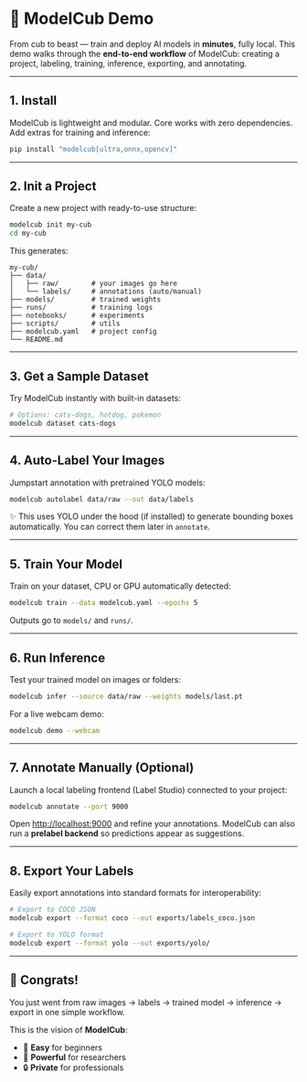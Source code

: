 # 🐻 ModelCub Demo
From cub to beast — train and deploy AI models in **minutes**, fully local.
This demo walks through the **end-to-end workflow** of ModelCub: creating a project, labeling, training, inference, exporting, and annotating.

---

## 1. Install
ModelCub is lightweight and modular. Core works with zero dependencies.
Add extras for training and inference:

```bash
pip install "modelcub[ultra,onnx,opencv]"
```

---

## 2. Init a Project
Create a new project with ready-to-use structure:

```bash
modelcub init my-cub
cd my-cub
```

This generates:

```
my-cub/
├── data/
│   ├── raw/        # your images go here
│   └── labels/     # annotations (auto/manual)
├── models/         # trained weights
├── runs/           # training logs
├── notebooks/      # experiments
├── scripts/        # utils
├── modelcub.yaml   # project config
└── README.md
```

---

## 3. Get a Sample Dataset
Try ModelCub instantly with built-in datasets:

```bash
# Options: cats-dogs, hotdog, pokemon
modelcub dataset cats-dogs
```

---

## 4. Auto-Label Your Images
Jumpstart annotation with pretrained YOLO models:

```bash
modelcub autolabel data/raw --out data/labels
```

✨ This uses YOLO under the hood (if installed) to generate bounding boxes automatically.
You can correct them later in `annotate`.

---

## 5. Train Your Model
Train on your dataset, CPU or GPU automatically detected:

```bash
modelcub train --data modelcub.yaml --epochs 5
```

Outputs go to `models/` and `runs/`.

---

## 6. Run Inference
Test your trained model on images or folders:

```bash
modelcub infer --source data/raw --weights models/last.pt
```

For a live webcam demo:

```bash
modelcub demo --webcam
```

---

## 7. Annotate Manually (Optional)
Launch a local labeling frontend (Label Studio) connected to your project:

```bash
modelcub annotate --port 9000
```

Open [http://localhost:9000](http://localhost:9000) and refine your annotations.
ModelCub can also run a **prelabel backend** so predictions appear as suggestions.

---

## 8. Export Your Labels
Easily export annotations into standard formats for interoperability:

```bash
# Export to COCO JSON
modelcub export --format coco --out exports/labels_coco.json

# Export to YOLO format
modelcub export --format yolo --out exports/yolo/
```

---

## 🎉 Congrats!
You just went from raw images → labels → trained model → inference → export in one simple workflow.

This is the vision of **ModelCub**:
- 🍼 **Easy** for beginners
- 🐻 **Powerful** for researchers
- 🔒 **Private** for professionals
